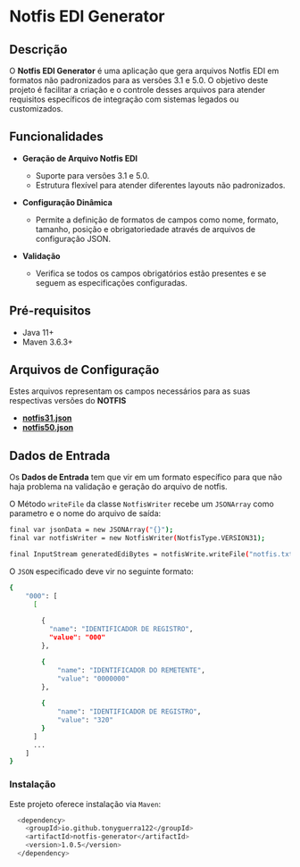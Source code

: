 # Notfis EDI Generator

## Descrição

O **Notfis EDI Generator** é uma aplicação que gera arquivos Notfis EDI em formatos não padronizados para as versões 3.1 e 5.0. O objetivo deste projeto é facilitar a criação e o controle desses arquivos para atender requisitos específicos de integração com sistemas legados ou customizados.

## Funcionalidades

- **Geração de Arquivo Notfis EDI**
  - Suporte para versões 3.1 e 5.0.
  - Estrutura flexível para atender diferentes layouts não padronizados.
  
- **Configuração Dinâmica**
  - Permite a definição de formatos de campos como nome, formato, tamanho, posição e obrigatoriedade através de arquivos de configuração JSON.

- **Validação**
  - Verifica se todos os campos obrigatórios estão presentes e se seguem as especificações configuradas.

## Pré-requisitos
-   Java 11+
-   Maven 3.6.3+

## Arquivos de Configuração
    
Estes arquivos representam os campos necessários para as suas respectivas versões do **NOTFIS**
- **[notfis31.json](src/main/resources/notfis/notfis31.json)**
- **[notfis50.json](src/main/resources/notfis/notfis50.json)**

## Dados de Entrada

Os **Dados de Entrada** tem que vir em um formato específico para que não haja problema na validação e geração do arquivo de notfis.

O Método `writeFile` da classe `NotfisWriter` recebe um `JSONArray` como parametro e o nome do arquivo de saída:

```bash
final var jsonData = new JSONArray("{}");
final var notfisWriter = new NotfisWriter(NotfisType.VERSION31);

final InputStream generatedEdiBytes = notfisWrite.writeFile("notfis.txt");
```

O `JSON` especificado deve vir no seguinte formato:
```bash
{
    "000": [
      [
        
        {
          "name": "IDENTIFICADOR DE REGISTRO",
          "value": "000"
        },

        {
            "name": "IDENTIFICADOR DO REMETENTE",
            "value": "0000000"
        },
        
        {
            "name": "IDENTIFICADOR DE REGISTRO",
            "value": "320"
        }
      ]
      ...
    ]
}
```

### Instalação
Este projeto oferece instalação via `Maven`:
```bash
  <dependency>
    <groupId>io.github.tonyguerra122</groupId>
    <artifactId>notfis-generator</artifactId>
    <version>1.0.5</version>
  </dependency> 
```
